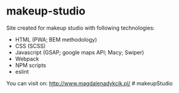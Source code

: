 # makeup-studio
Site created for makeup studio with following technologies:
- HTML (PWA; BEM methodology)
- CSS (SCSS)
- Javascript (GSAP; google maps API; Macy; Swiper)
- Webpack
- NPM scripts
- eslint

You can visit on: http://www.magdalenadykcik.pl/
#   m a k e u p S t u d i o  
 